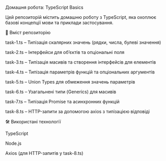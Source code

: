 Домашня робота: TypeScript Basics

Цей репозиторій містить домашню роботу з TypeScript, яка охоплює базові концепції мови та приклади застосування.

📂 Вміст репозиторію

task-1.ts – Типізація скалярних значень (рядки, числа, булеві значення)

task-2.ts – Інтерфейси для об’єктів та опціональні поля

task-3.ts – Типізація масивів та створення інтерфейсів для елементів

task-4.ts – Типізація параметрів функцій та опціональних аргументів

task-5.ts – Union Types для обмеження значень параметрів

task-6.ts – Узагальнені типи (Generics) для масивів

task-7.ts – Типізація Promise та асинхронних функцій

task-8.ts – HTTP-запити за допомогою axios з типізацією відповіді


🛠 Використані технології

TypeScript

Node.js

Axios (для HTTP-запитів у task-8.ts)
